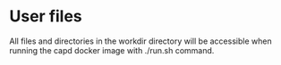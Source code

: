 # User files

All files and directories in the workdir directory will be accessible 
when running the capd docker image with ./run.sh command.


